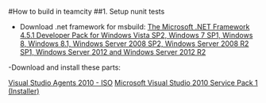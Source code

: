 #How to build in teamcity
##1. Setup nunit tests
- Download .net framework for msbuild:
[The Microsoft .NET Framework 4.5.1 Developer Pack for Windows Vista SP2, Windows 7 SP1, Windows 8, Windows 8.1, Windows Server 2008 SP2, Windows Server 2008 R2 SP1, Windows Server 2012 and Windows Server 2012 R2](https://support.microsoft.com/en-us/kb/2878632)

-Download and install these parts:

[Visual Studio Agents 2010 - ISO](http://www.microsoft.com/en-us/download/confirmation.aspx?id=1334)
[Microsoft Visual Studio 2010 Service Pack 1 (Installer)](http://www.microsoft.com/en-us/download/confirmation.aspx?id=23691)

